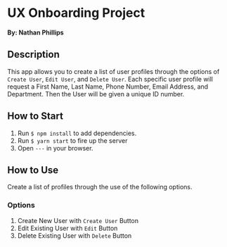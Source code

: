 # UX Onboarding Project
**By: Nathan Phillips**

## Description
This app allows you to create a list of user profiles through the options of `Create User`, `Edit User`, and `Delete User`. Each specific user profile will request a First Name, Last Name, Phone Number, Email Address, and Department.  Then the User will be given a unique ID number. 

## How to Start
  1. Run `$ npm install` to add dependencies.
  2. Run `$ yarn start` to fire up the server
  3. Open `---` in your browser.

## How to Use
Create a list of profiles through the use of the following options.
### Options
  1. Create New User with `Create User` Button
  2. Edit Existing User with `Edit` Button
  3. Delete Existing User with `Delete` Button




